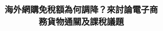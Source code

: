 ---
id: "11"
lang: zh-tw
publish: "TRUE"
description: 「反對 海外網購免稅額 縮至2千元 」連署案
selected: "FALSE"
blog_selected: "FALSE"
thumbnail: https://cm.pdis.nat.gov.tw/images/post/1WRiiGc1nJTN4fg4ko9X1oPuoacJ5btFw.jpg
title: 海外網購免稅額為何調降？來討論電子商務貨物通關及課稅議題
introduction:
  content: >-
    過去根據《關稅法》第49條，進口3,000元以內的貨物便免徵關稅和營業稅，後因低價免稅的貨物進口量非常大，因此產生了租稅不公平的情況，甚至有漏稅的問題。因此，財政部希望能將金額調降到2,000元。然而，有網友提案反對，進口商品的課稅標準被調降，該提案獲得5,225人連署通過，並召開協作會議。

    最終協作會議討論結果，財政部承諾將會持續注意國際組織就電子商務貨物通關及課稅之實踐情形，研議採行新稽徵技術可行性，並在推動「電子商務貨物通關制度」同時，辦理說明會與業者及民眾溝通，盼望能核實徵稅並落實邊境管理。
color: yellow
join:
  type: 提
  title: 反對 海外網購免稅額 縮至2千元
  link: https://join.gov.tw/idea/detail/f549a33d-644e-4016-831e-d375ae1eb83f
  image: https://cm.pdis.nat.gov.tw/images/post/1g2mMRg3fnTzdxPM8_vkBSJfD2Du6nHiX.jpg
layout: post
departments:
  - 財政部
embed:
  mind_map:
    links:
      - https://miro.com/app/live-embed/o9J_k0GLUxs=/?moveToViewport=-10626,-2490,9907,4678&embedAutoplay=true
      - ""
  ministry_slide:
    links:
      - https://issuu.com/pdis.tw/docs/_11_2.pptx
  transcript:
    links:
      - https://sayit.pdis.nat.gov.tw/2017-06-23-%E9%96%8B%E6%94%BE%E6%94%BF%E5%BA%9C%E8%81%AF%E7%B5%A1%E4%BA%BA%E7%AC%AC%E5%8D%81%E4%B8%80%E6%AC%A1%E5%8D%94%E4%BD%9C%E6%9C%83%E8%AD%B0
---